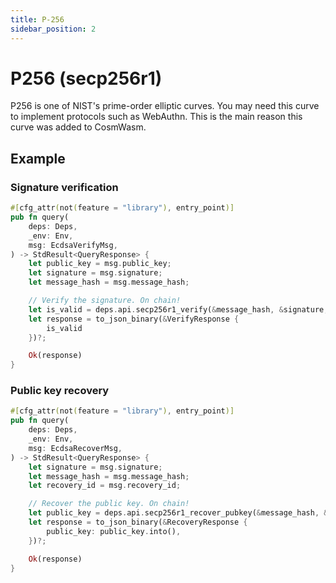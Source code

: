 ```yaml
---
title: P-256
sidebar_position: 2
---
```


# P256 (secp256r1)

P256 is one of NIST's prime-order elliptic curves. You may need this curve to implement protocols
such as WebAuthn. This is the main reason this curve was added to CosmWasm.

## Example

### Signature verification

```rust title="contract.rs"
#[cfg_attr(not(feature = "library"), entry_point)]
pub fn query(
    deps: Deps,
    _env: Env,
    msg: EcdsaVerifyMsg,
) -> StdResult<QueryResponse> {
    let public_key = msg.public_key;
    let signature = msg.signature;
    let message_hash = msg.message_hash;

    // Verify the signature. On chain!
    let is_valid = deps.api.secp256r1_verify(&message_hash, &signature, &public_key)?;
    let response = to_json_binary(&VerifyResponse {
        is_valid
    })?;

    Ok(response)
}
```

### Public key recovery

```rust title="contract.rs"
#[cfg_attr(not(feature = "library"), entry_point)]
pub fn query(
    deps: Deps,
    _env: Env,
    msg: EcdsaRecoverMsg,
) -> StdResult<QueryResponse> {
    let signature = msg.signature;
    let message_hash = msg.message_hash;
    let recovery_id = msg.recovery_id;

    // Recover the public key. On chain!
    let public_key = deps.api.secp256r1_recover_pubkey(&message_hash, &signature, recovery_id)?;
    let response = to_json_binary(&RecoveryResponse {
        public_key: public_key.into(),
    })?;

    Ok(response)
}
```
